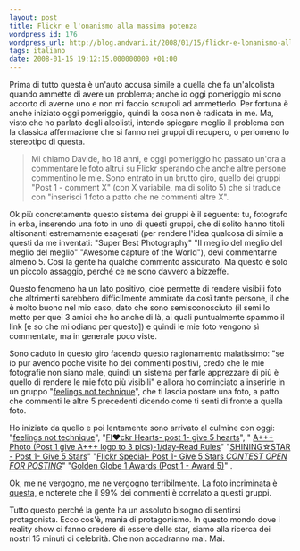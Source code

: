 ```yaml
---
layout: post
title: Flickr e l'onanismo alla massima potenza
wordpress_id: 176
wordpress_url: http://blog.andvari.it/2008/01/15/flickr-e-lonanismo-alla-massima-potenza/
tags: italiano
date: 2008-01-15 19:12:15.000000000 +01:00
---
```

Prima di tutto questa è un'auto accusa simile a quella che fa un'alcolista quando ammette di avere un problema; anche io oggi pomeriggio mi sono accorto di averne uno e non mi faccio scrupoli ad ammetterlo. Per fortuna è anche iniziato oggi pomeriggio, quindi la cosa non è radicata in me. Ma, visto che ho parlato degli alcolisti, intendo spiegare meglio il problema con la classica affermazione che si fanno nei gruppi di recupero, o perlomeno lo stereotipo di questa.
<blockquote>Mi chiamo Davide, ho 18 anni, e oggi pomeriggio ho passato un'ora a commentare le foto altrui su Flickr sperando che anche altre persone commentino le mie. Sono entrato in un brutto giro, quello dei gruppi "Post 1 - comment X" (con X variabile, ma di solito 5) che si traduce con "inserisci 1 foto a patto che ne commenti altre X".</blockquote>
Ok più concretamente questo sistema dei gruppi è il seguente: tu, fotografo in erba, inserendo una foto in uno di questi gruppi, che di solito hanno titoli altisonanti estremamente esagerati (per rendere l'idea qualcosa di simile a questi da me inventati: "Super Best Photography" "Il meglio del meglio del meglio del meglio" "Awesome capture of the World"), devi commentarne almeno 5. Così la gente ha qualche commento assicurato. Ma questo è solo un piccolo assaggio, perché ce ne sono davvero a bizzeffe.

Questo fenomeno ha un lato positivo, cioè permette di rendere visibili foto che altrimenti sarebbero difficilmente ammirate da così tante persone, il che è molto buono nel mio caso, dato che sono semisconosciuto (il semi lo metto per quei 3 amici che ho anche di là, ai quali puntualmente spammo il link [e so che mi odiano per questo]) e quindi le mie foto vengono sì commentate, ma in generale poco viste.

Sono caduto in questo giro facendo questo ragionamento malatissimo: "se io pur avendo poche visite ho dei commenti positivi, credo che le mie fotografie non siano male, quindi un sistema per farle apprezzare di più è quello di rendere le mie foto più visibili" e allora ho cominciato a inserirle in un gruppo "<a href="http://www.flickr.com/groups/feelingsnottechnique/">feelings not technique</a>", che ti lascia postare una foto, a patto che commenti le altre 5 precedenti dicendo come ti senti di fronte a quella foto.

Ho iniziato da quello e poi lentamente sono arrivato al culmine con oggi: "<a href="http://www.flickr.com/groups/feelingsnottechnique/">feelings not technique</a>", "<a href="http://www.flickr.com/groups/flickrhearts/">Fl♥ckr Hearts- post 1- give 5 hearts</a>", "
<a href="http://www.flickr.com/groups/a-grade/">A+++ Photo (Post 1 give A+++ logo to 3 pics)-1/day-Read Rules</a>" "<a href="http://www.flickr.com/groups/shining_star/">SHINING☆STAR - Post 1- Give 5 Stars</a>" "<a href="http://www.flickr.com/groups/flickrspecial/">Flickr Special- Post 1- Give 5 Stars *CONTEST OPEN FOR POSTING*</a>" "<a href="http://www.flickr.com/groups/golden_globe_1_awards/">Golden Globe 1 Awards (Post 1 - Award 5)</a>" .

Ok, me ne vergogno, me ne vergogno terribilmente. La foto incriminata è <a href="http://www.flickr.com/photos/helios89/2194523567/">questa,</a> e noterete che il 99% dei commenti è correlato a questi gruppi.

Tutto questo perché la gente ha un assoluto bisogno di sentirsi protagonista. Ecco cos'è, mania di protagonismo. In questo mondo dove i reality show ci fanno credere di essere delle star, siamo alla ricerca dei nostri 15 minuti di celebrità. Che non accadranno mai. Mai.
